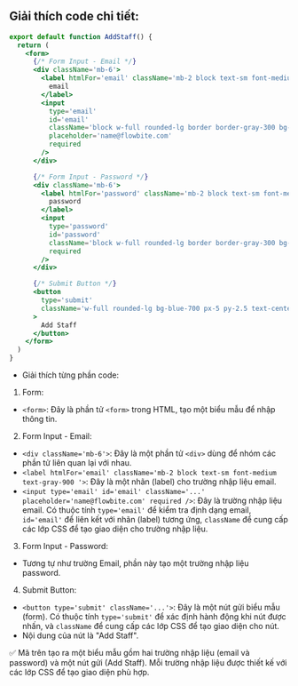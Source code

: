 ## Giải thích code chi tiết:

```jsx
export default function AddStaff() {
  return (
    <form>
      {/* Form Input - Email */}
      <div className='mb-6'>
        <label htmlFor='email' className='mb-2 block text-sm font-medium text-gray-900 '>
          email
        </label>
        <input
          type='email'
          id='email'
          className='block w-full rounded-lg border border-gray-300 bg-gray-50 p-2.5 text-sm text-gray-900 focus:border-blue-500 focus:ring-blue-500 '
          placeholder='name@flowbite.com'
          required
        />
      </div>

      {/* Form Input - Password */}
      <div className='mb-6'>
        <label htmlFor='password' className='mb-2 block text-sm font-medium text-gray-900 '>
          password
        </label>
        <input
          type='password'
          id='password'
          className='block w-full rounded-lg border border-gray-300 bg-gray-50 p-2.5 text-sm text-gray-900 focus:border-blue-500 focus:ring-blue-500 '
          required
        />
      </div>

      {/* Submit Button */}
      <button
        type='submit'
        className='w-full rounded-lg bg-blue-700 px-5 py-2.5 text-center text-sm font-medium text-white hover:bg-blue-800 focus:outline-none focus:ring-4 focus:ring-blue-300  sm:w-auto'
      >
        Add Staff
      </button>
    </form>
  )
}
```

- Giải thích từng phần code:

1. Form:

- `<form>`: Đây là phần tử `<form>` trong HTML, tạo một biểu mẫu để nhập thông tin.

2. Form Input - Email:

- `<div className='mb-6'>`: Đây là một phần tử `<div>` dùng để nhóm các phần tử liên quan lại với nhau.
- `<label htmlFor='email' className='mb-2 block text-sm font-medium text-gray-900 '>`: Đây là một nhãn (label) cho trường nhập liệu email.
- `<input type='email' id='email' className='...' placeholder='name@flowbite.com' required />`: Đây là trường nhập liệu email. Có thuộc tính `type='email'` để kiểm tra định dạng email, `id='email'` để liên kết với nhãn (label) tương ứng, `className` để cung cấp các lớp CSS để tạo giao diện cho trường nhập liệu.

3. Form Input - Password:

- Tương tự như trường Email, phần này tạo một trường nhập liệu password.

4. Submit Button:

- `<button type='submit' className='...'>`: Đây là một nút gửi biểu mẫu (form). Có thuộc tính `type='submit'` để xác định hành động khi nút được nhấn, và `className` để cung cấp các lớp CSS để tạo giao diện cho nút.
- Nội dung của nút là "Add Staff".

✅ Mã trên tạo ra một biểu mẫu gồm hai trường nhập liệu (email và password) và một nút gửi (Add Staff). Mỗi trường nhập liệu được thiết kế với các lớp CSS để tạo giao diện phù hợp.
